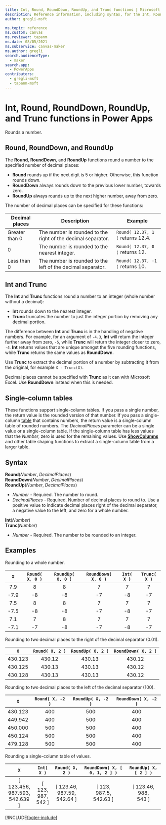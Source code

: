 ```yaml
---
title: Int, Round, RoundDown, RoundUp, and Trunc functions | Microsoft Docs
description: Reference information, including syntax, for the Int, Round, RoundDown, RoundUp, and Trunc functions in Power Apps
author: gregli-msft

ms.topic: reference
ms.custom: canvas
ms.reviewer: tapanm
ms.date: 08/05/2021
ms.subservice: canvas-maker
ms.author: gregli
search.audienceType: 
  - maker
search.app: 
  - PowerApps
contributors:
  - gregli-msft
  - tapanm-msft
---
```

# Int, Round, RoundDown, RoundUp, and Trunc functions in Power Apps

Rounds a number.

## Round, RoundDown, and RoundUp

The **Round**, **RoundDown**, and **RoundUp** functions round a number to the specified number of decimal places:

- **Round** rounds up if the next digit is 5 or higher. Otherwise, this function rounds down.
- **RoundDown** always rounds down to the previous lower number, towards zero.
- **RoundUp** always rounds up to the next higher number, away from zero.

The number of decimal places can be specified for these functions:

| Decimal places | Description | Example |
|----------------|-------------|---------|
| Greater than 0 | The number is rounded to the right of the decimal separator. | `Round( 12.37, 1 )` returns 12.4. | 
| 0 |  The number is rounded to the nearest integer. | `Round( 12.37, 0 )` returns 12. |
| Less than 0 | The number is rounded to the left of the decimal separator. | `Round( 12.37, -1 )` returns 10. | 

## Int and Trunc

The **Int** and **Trunc** functions round a number to an integer (whole number without a decimal): 

- **Int** rounds down to the nearest integer.  
- **Trunc** truncates the number to just the integer portion by removing any decimal portion.  

The difference between **Int** and **Trunc** is in the handling of negative numbers.  For example, for an argument of `-4.3`, **Int** will return the integer further away from zero, `-5`, while **Trunc** will return the integer closer to zero, `-4`.   **Int** returns values that are unique amongst the five rounding functions, while **Trunc** returns the same values as **RoundDown**.

Use **Trunc** to extract the decimal portion of a number by subtracting it from the original, for example `X - Trunc(X)`.  

Decimal places cannot be specified with **Trunc** as it can with Microsoft Excel.  Use **RoundDown** instead when this is needed.

## Single-column tables

These functions support single-column tables.  If you pass a single number, the return value is the rounded version of that number.  If you pass a single-column [table](/power-apps/maker/canvas-apps/working-with-tables.md) that contains numbers, the return value is a single-column table of rounded numbers.  The *DecimalPlaces* parameter can be a single value or a single-column table.  If the single-column table has less values that the *Number*, zero is used for the remaining values.  Use [**ShowColumns**](function-table-shaping) and other table shaping functions to extract a single-column table from a larger table.  

## Syntax

**Round**(*Number*, *DecimalPlaces*)<br>**RoundDown**(*Number*, *DecimalPlaces*)<br>**RoundUp**(*Number*, *DecimalPlaces*)

- *Number* - Required. The number to round.
- *DecimalPlaces* - Required.  Number of decimal places to round to.  Use a positive value to indicate decimal places right of the decimal separator, a negative value to the left, and zero for a whole number.

**Int**(*Number*)<br>**Trunc**(*Number*)

- *Number* - Required. The number to be rounded to an integer.

## Examples

Rounding to a whole number.

| `X`  | `Round( X, 0 )` | `RoundUp( X, 0 )` | `RoundDown( X, 0 )` | `Int( X )` | `Trunc( X )` |
|:----:|:-----:|:-----:|:------:|:----:|:-----:|
| 7.9  | 8  | 8  | 7  | 7  | 7  |
| -7.9 | -8 | -8 | -7 | -8 | -7 |
| 7.5  | 8  | 8  | 7  | 7  | 7  |
| -7.5 | -8 | -8 | -7 | -8 | -7 |
| 7.1  | 7  | 8  | 7  | 7  | 7  |
| -7.1 | -7 | -8 | -7 | -8 | -7 |

Rounding to two decimal places to the right of the decimal separator (0.01).

| `X` | `Round( X, 2 )` | `RoundUp( X, 2 )` | `RoundDown( X, 2 )` | 
|:----:|:----:|:------------:|:----------:|
| 430.123 | 430.12 | 430.13 | 430.12 |
| 430.125 | 430.13 | 430.13 | 430.12 |
| 430.128 | 430.13 | 430.13 | 430.12 |

Rounding to two decimal places to the left of the decimal separator (100).

| `X` | `Round( X, -2 )` | `RoundUp( X, -2 )` | `RoundDown( X, -2 )` |
|:----:|:----:|:------------:|:----------:|
| 430.123 | 400 | 500 | 400 |
| 449.942 | 400 | 500 | 400 |
| 450.000 | 500 | 500 | 400 |
| 450.124 | 500 | 500 | 400 |
| 479.128 | 500 | 500 | 400 |

Rounding a single-column table of values.

| `X` | `Int( X )` | `Round( X, 2 )` | `RoundDown( X, [ 0, 1, 2 ] )` | `RoundUp( X, [ 2 ] )` |
|:----:|:----:|:------------:|:----------:|:--------:|
| [ 123.456, <br>987.593, <br>542.639 ] | [ 123, <br>987, <br>542 ] | [ 123.46, <br>987.59, <br>542.64 ] | [ 123, <br>987.5, <br>542.63 ] | [ 123.46, <br>988, <br>543 ] |

[!INCLUDE[footer-include](../../includes/footer-banner.md)]